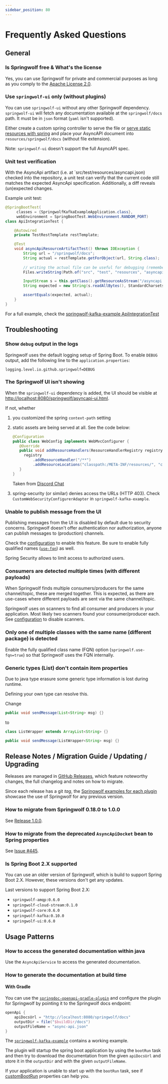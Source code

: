 ```yaml
---
sidebar_position: 80
---
```


# Frequently Asked Questions

## General

### Is Springwolf free & What's the license

Yes, you can use Springwolf for private and commercial purposes as long as you comply to the [Apache License 2.0](https://github.com/springwolf/springwolf-core/blob/master/LICENSE).

### Use `springwolf-ui` only (without plugins)

You can use `springwolf-ui` without any other Springwolf dependency.
`springwolf-ui` will fetch any documentation available at the `springwolf/docs` path.
It must be in `json` format (`yaml` isn't supported).

Either create a custom spring controller to serve the file or [serve static resources with spring](https://spring.io/guides/gs/serving-web-content/) and place your AsyncAPI document into `resources/springwolf/docs` (without file extension).

Note: `springwolf-ui` doesn't support the full AsyncAPI spec.

### Unit test verification

With the AsyncApi artifact (i.e. at `src/test/resources/asyncapi.json) checked into the repository,
a unit test can verify that the current code still matches the expected AsyncApi specification.
Additionally, a diff reveals (un)expected changes.

Example unit test:
```java
@SpringBootTest(
     classes = {SpringwolfKafkaExampleApplication.class},
     webEnvironment = SpringBootTest.WebEnvironment.RANDOM_PORT)
class ApiIntegrationTest {

    @Autowired
    private TestRestTemplate restTemplate;

    @Test
    void asyncApiResourceArtifactTest() throws IOException {
        String url = "/springwolf/docs";
        String actual = restTemplate.getForObject(url, String.class);
       
        // writing the actual file can be useful for debugging (remember: gitignore)
        Files.writeString(Path.of("src", "test", "resources", "asyncapi.actual.json"), actual);

        InputStream s = this.getClass().getResourceAsStream("/asyncapi.json");
        String expected = new String(s.readAllBytes(), StandardCharsets.UTF_8).trim();

        assertEquals(expected, actual);
    }
}
```

For a full example, check the [springwolf-kafka-example ApiIntegrationTest](https://github.com/springwolf/springwolf-core/blob/master/springwolf-examples/springwolf-kafka-example/src/test/java/io/github/springwolf/examples/kafka/ApiIntegrationTest.java)

## Troubleshooting

### Show `debug` output in the logs

Springwolf uses the default logging setup of Spring Boot.
To enable `DEBUG` output, add the following line to the `application.properties`:

```properties
logging.level.io.github.springwolf=DEBUG
```

### The Springwolf UI isn't showing

When the `springwolf-ui` dependency is added, the UI should be visible at [http://localhost:8080/springwolf/asyncapi-ui.html](http://localhost:8080/springwolf/asyncapi-ui.html).

If not, whether

1. you customized the spring `context-path` setting
2. static assets are being served at all. See the code below:

    ```java
    @Configuration
    public class WebConfig implements WebMvcConfigurer {
       @Override
       public void addResourceHandlers(ResourceHandlerRegistry registry) {
         registry
             .addResourceHandler("/**")
             .addResourceLocations("classpath:/META-INF/resources/", "classpath:/resources/", "classpath:/static/", "classpath:/public/");
       }
    }
    ```

    Taken from [Discord Chat](https://discord.com/channels/950375987475005471/950375988217409548/1051909821848363038)
3. spring-security (or similar) denies access the URLs (HTTP 403). Check `CustomWebSecurityConfigurerAdapter` in `springwolf-kafka-example`.

### Unable to publish message from the UI

Publishing messages from the UI is disabled by default due to security concerns.
Springwolf doesn't offer authentication nor authorization, anyone can publish messages to (production) channels.

Check the [configuration](configuration/configuration.mdx) to enable this feature.
Be sure to enable fully qualified names ([`use-fqn`](configuration/configuration.mdx)) as well.

Spring Security allows to limit access to authorized users.

### Consumers are detected multiple times (with different payloads)

When Springwolf finds multiple consumers/producers for the same channel/topic, these are merged together.
This is expected, as there are use-cases where different payloads are sent via the same channel/topic.

Springwolf uses on scanners to find all consumer and producers in your application.
Most likely two scanners found your consumer/producer each.
See [configuration](configuration/configuration.mdx) to disable scanners.

### Only one of multiple classes with the same name (different package) is detected

Enable the fully qualified class name (FQN) option (`springwolf.use-fqn=true`) so that Springwolf uses the FQN internally.

### Generic types (List) don't contain item properties

Due to java type erasure some generic type information is lost during runtime.

Defining your own type can resolve this.

Change

```java
public void sendMessage(List<String> msg) {}
```

to

```java
class ListWrapper extends ArrayList<String> {}

public void sendMessage(ListWrapper<String> msg) {}
```

## Release Notes / Migration Guide / Updating / Upgrading

Releases are managed in [GitHub Releases](https://github.com/springwolf/springwolf-core/releases),
which feature noteworthy changes, the full changelog and notes on how to migrate.

Since each release has a git _tag_, the [Springwolf examples for each plugin](https://github.com/springwolf/springwolf-core/blob/master/springwolf-examples) showcase the use of Springwolf for any previous version.

### How to migrate from Springwolf 0.18.0 to 1.0.0

See [Release 1.0.0](https://github.com/springwolf/springwolf-core/releases/tag/v1.0.0).

### How to migrate from the deprecated `AsyncApiDocket` bean to Spring properties

See [Issue #445](https://github.com/springwolf/springwolf-core/issues/445).

### Is Spring Boot 2.X supported

You can use an older version of Springwolf, which is build to support Spring Boot 2.X.
However, these versions don't get any updates.

Last versions to support Spring Boot 2.X:

- `springwolf-amqp:0.6.0`
- `springwolf-cloud-stream:0.1.0`
- `springwolf-core:0.6.0`
- `springwolf-kafka:0.10.0`
- `springwolf-ui:0.6.0`

## Usage Patterns

### How to access the generated documentation within java

Use the `AsyncApiService` to access the generated documentation.

### How to generate the documentation at build time

#### With Gradle

You can use the [`springdoc-openapi-gradle-plugin`](https://github.com/springdoc/springdoc-openapi-gradle-plugin) and configure the plugin
for Springwolf by pointing it to the Springwolf docs endpoint:

```groovy
openApi {
    apiDocsUrl = "http://localhost:8080/springwolf/docs"
    outputDir = file("$buildDir/docs")
    outputFileName = "async-api.json"
}
```

The [`springwolf-kafka-example`](https://github.com/springwolf/springwolf-core/blob/master/springwolf-examples/springwolf-kafka-example/build.gradle)
contains a working example.

The plugin will startup the spring boot application by using the `bootRun` task and then try to download the documentation
from the given `apiDocsUrl` and store it in the `outputDir` and with the given `outputFileName`.

If your application is unable to start up with the `bootRun` task, see if [customBootRun](https://github.com/springdoc/springdoc-openapi-gradle-plugin#customization)
properties can help you.
